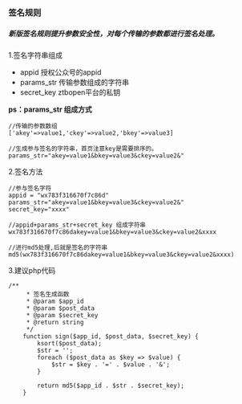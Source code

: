### 签名规则

##### 新版签名规则提升参数安全性，对每个传输的参数都进行签名处理。


1.签名字符串组成
- appid 授权公众号的appid
- params_str 传输参数组成的字符串
- secret_key ztbopen平台的私钥

**ps：params_str 组成方式**

```
//传输的参数数组
['akey'=>value1,'ckey'=>value2,'bkey'=>value3]

//生成参与签名的字符串，首页注意key是需要排序的。
params_str="akey=value1&bkey=value3&ckey=value2&"

```

2.签名方法

```
//参与签名字符
appid = "wx783f316670f7c86d"
params_str="akey=value1&bkey=value3&ckey=value2&"
secret_key="xxxx"

//appid+params_str+secret_key 组成字符串
wx783f316670f7c86dakey=value1&bkey=value3&ckey=value2&xxxx

//进行md5处理,后就是签名的字符串
md5(wx783f316670f7c86dakey=value1&bkey=value3&ckey=value2&xxxx)
```

3.建议php代码

```
/**
     * 签名生成函数
     * @param $app_id
     * @param $post_data
     * @param $secret_key
     * @return string
     */
    function sign($app_id, $post_data, $secret_key) {
        ksort($post_data);
        $str = '';
        foreach ($post_data as $key => $value) {
            $str = $key . '=' . $value . '&';
        }

        return md5($app_id . $str . $secret_key);
    }
```

